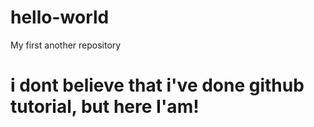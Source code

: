 # hello-world
My first another repository
# i dont believe that i've done github tutorial, but here I'am!

